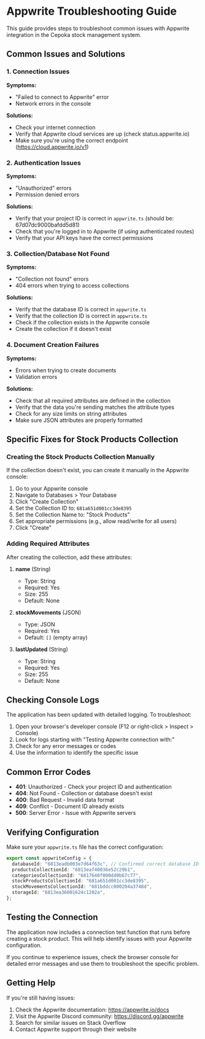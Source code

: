 # Appwrite Troubleshooting Guide

This guide provides steps to troubleshoot common issues with Appwrite integration in the Cepoka stock management system.

## Common Issues and Solutions

### 1. Connection Issues

**Symptoms:**

- "Failed to connect to Appwrite" error
- Network errors in the console

**Solutions:**

- Check your internet connection
- Verify that Appwrite cloud services are up (check status.appwrite.io)
- Make sure you're using the correct endpoint (https://cloud.appwrite.io/v1)

### 2. Authentication Issues

**Symptoms:**

- "Unauthorized" errors
- Permission denied errors

**Solutions:**

- Verify that your project ID is correct in `appwrite.ts` (should be: 67d07dc9000bafdd5d81)
- Check that you're logged in to Appwrite (if using authenticated routes)
- Verify that your API keys have the correct permissions

### 3. Collection/Database Not Found

**Symptoms:**

- "Collection not found" errors
- 404 errors when trying to access collections

**Solutions:**

- Verify that the database ID is correct in `appwrite.ts`
- Verify that the collection ID is correct in `appwrite.ts`
- Check if the collection exists in the Appwrite console
- Create the collection if it doesn't exist

### 4. Document Creation Failures

**Symptoms:**

- Errors when trying to create documents
- Validation errors

**Solutions:**

- Check that all required attributes are defined in the collection
- Verify that the data you're sending matches the attribute types
- Check for any size limits on string attributes
- Make sure JSON attributes are properly formatted

## Specific Fixes for Stock Products Collection

### Creating the Stock Products Collection Manually

If the collection doesn't exist, you can create it manually in the Appwrite console:

1. Go to your Appwrite console
2. Navigate to Databases > Your Database
3. Click "Create Collection"
4. Set the Collection ID to: `681a651d001cc3de8395`
5. Set the Collection Name to: "Stock Products"
6. Set appropriate permissions (e.g., allow read/write for all users)
7. Click "Create"

### Adding Required Attributes

After creating the collection, add these attributes:

1. **name** (String)

   - Type: String
   - Required: Yes
   - Size: 255
   - Default: None

2. **stockMovements** (JSON)

   - Type: JSON
   - Required: Yes
   - Default: `[]` (empty array)

3. **lastUpdated** (String)
   - Type: String
   - Required: Yes
   - Size: 255
   - Default: None

## Checking Console Logs

The application has been updated with detailed logging. To troubleshoot:

1. Open your browser's developer console (F12 or right-click > Inspect > Console)
2. Look for logs starting with "Testing Appwrite connection with:"
3. Check for any error messages or codes
4. Use the information to identify the specific issue

## Common Error Codes

- **401**: Unauthorized - Check your project ID and authentication
- **404**: Not Found - Collection or database doesn't exist
- **400**: Bad Request - Invalid data format
- **409**: Conflict - Document ID already exists
- **500**: Server Error - Issue with Appwrite servers

## Verifying Configuration

Make sure your `appwrite.ts` file has the correct configuration:

```typescript
export const appwriteConfig = {
  databaseId: "6813eadb003e7d64f63c", // Confirmed correct database ID
  productsCollectionId: "6813eaf40036e52c29b1",
  categoriesCollectionId: "6817640f000dd0b67c77",
  stockProductsCollectionId: "681a651d001cc3de8395",
  stockMovementsCollectionId: "681bddcc000204a3748d",
  storageId: "6813ea36001624c1202a",
};
```

## Testing the Connection

The application now includes a connection test function that runs before creating a stock product. This will help identify issues with your Appwrite configuration.

If you continue to experience issues, check the browser console for detailed error messages and use them to troubleshoot the specific problem.

## Getting Help

If you're still having issues:

1. Check the Appwrite documentation: https://appwrite.io/docs
2. Visit the Appwrite Discord community: https://discord.gg/appwrite
3. Search for similar issues on Stack Overflow
4. Contact Appwrite support through their website
